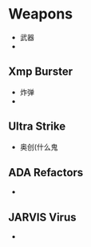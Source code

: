 # Weapons
- 武器
- 

## Xmp Burster
- 炸弹
-

## Ultra Strike
- 奥创(什么鬼

## ADA Refactors
- 

## JARVIS Virus
- 
